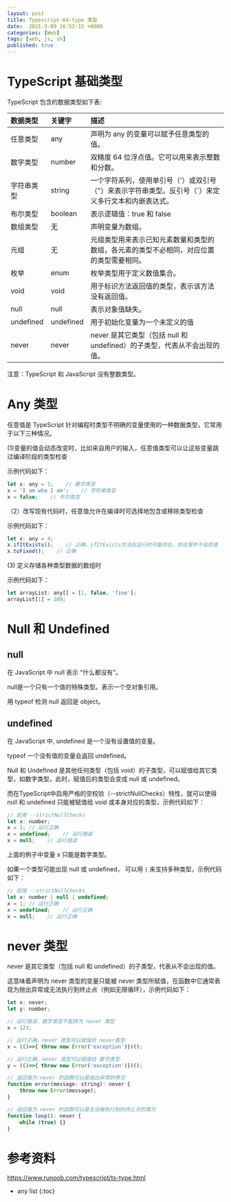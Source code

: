 ```yaml
---
layout: post
title: Typescript-04-type 类型
date:  2021-3-09 16:52:15 +0800
categories: [Web]
tags: [web, js, sh]
published: true
---
```


# TypeScript 基础类型

TypeScript 包含的数据类型如下表:

| 数据类型 	| 关键字 	| 描述 | 
|:---|:---|:---|
| 任意类型 | any | 声明为 any 的变量可以赋予任意类型的值。 |
| 数字类型 | number | 双精度 64 位浮点值。它可以用来表示整数和分数。 |
| 字符串类型 | string | 一个字符系列，使用单引号（'）或双引号（"）来表示字符串类型。反引号（`）来定义多行文本和内嵌表达式。 |
| 布尔类型 | 	boolean | 表示逻辑值：true 和 false |
| 数组类型 	| 无 | 声明变量为数组。 | 	
| 元组 | 	无 	 | 元组类型用来表示已知元素数量和类型的数组，各元素的类型不必相同，对应位置的类型需要相同。|
| 枚举 | enum | 枚举类型用于定义数值集合。 |
| void | void 	 | 用于标识方法返回值的类型，表示该方法没有返回值。|
| null |	null |	表示对象值缺失。 |
| undefined |	undefined 	| 用于初始化变量为一个未定义的值 |
| never |	never 	| never 是其它类型（包括 null 和 undefined）的子类型，代表从不会出现的值。|

注意：TypeScript 和 JavaScript 没有整数类型。

# Any 类型

任意值是 TypeScript 针对编程时类型不明确的变量使用的一种数据类型，它常用于以下三种情况。

(1)变量的值会动态改变时，比如来自用户的输入，任意值类型可以让这些变量跳过编译阶段的类型检查

示例代码如下：

```js
let x: any = 1;    // 数字类型
x = 'I am who I am';    // 字符串类型
x = false;    // 布尔类型
```

（2）改写现有代码时，任意值允许在编译时可选择地包含或移除类型检查

示例代码如下：

```js
let x: any = 4;
x.ifItExists();    // 正确，ifItExists方法在运行时可能存在，但这里并不会检查
x.toFixed();    // 正确
```

(3) 定义存储各种类型数据的数组时

示例代码如下：

```js
let arrayList: any[] = [1, false, 'fine'];
arrayList[1] = 100;
```

#  Null 和 Undefined

## null

在 JavaScript 中 null 表示 "什么都没有"。

null是一个只有一个值的特殊类型。表示一个空对象引用。

用 typeof 检测 null 返回是 object。

## undefined

在 JavaScript 中, undefined 是一个没有设置值的变量。

typeof 一个没有值的变量会返回 undefined。

Null 和 Undefined 是其他任何类型（包括 void）的子类型，可以赋值给其它类型，如数字类型，此时，赋值后的类型会变成 null 或 undefined。

而在TypeScript中启用严格的空校验（--strictNullChecks）特性，就可以使得null 和 undefined 只能被赋值给 void 或本身对应的类型，示例代码如下：

```js
// 启用 --strictNullChecks
let x: number;
x = 1; // 运行正确
x = undefined;    // 运行错误
x = null;    // 运行错误
```

上面的例子中变量 x 只能是数字类型。

如果一个类型可能出现 null 或 undefined， 可以用 `|` 来支持多种类型，示例代码如下：

```js
// 启用 --strictNullChecks
let x: number | null | undefined;
x = 1; // 运行正确
x = undefined;    // 运行正确
x = null;    // 运行正确
```

#  never 类型

never 是其它类型（包括 null 和 undefined）的子类型，代表从不会出现的值。

这意味着声明为 never 类型的变量只能被 never 类型所赋值，在函数中它通常表现为抛出异常或无法执行到终止点（例如无限循环），示例代码如下：

```js
let x: never;
let y: number;

// 运行错误，数字类型不能转为 never 类型
x = 123;

// 运行正确，never 类型可以赋值给 never类型
x = (()=>{ throw new Error('exception')})();

// 运行正确，never 类型可以赋值给 数字类型
y = (()=>{ throw new Error('exception')})();

// 返回值为 never 的函数可以是抛出异常的情况
function error(message: string): never {
    throw new Error(message);
}

// 返回值为 never 的函数可以是无法被执行到的终止点的情况
function loop(): never {
    while (true) {}
}
```

# 参考资料

https://www.runoob.com/typescript/ts-type.html

* any list
{:toc}